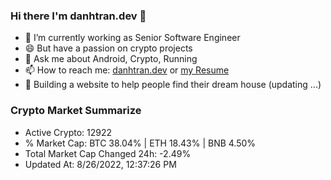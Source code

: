 ### Hi there I'm danhtran.dev 👋

- 🔭 I’m currently working as Senior Software Engineer
- 😄 But have a passion on crypto projects
- 💬 Ask me about Android, Crypto, Running 
- 📫 How to reach me: <a href="https://danhtran.dev" target="_blank">danhtran.dev</a> or <a href="Developer-Resume.pdf" target="_blank">my Resume</a>
- 🌱 Building a website to help people find their dream house (updating ...)

### Crypto Market Summarize
- Active Crypto: 12922
- % Market Cap: BTC 38.04% | ETH 18.43% | BNB 4.50%
- Total Market Cap Changed 24h: -2.49%
- Updated At: 8/26/2022, 12:37:26 PM
